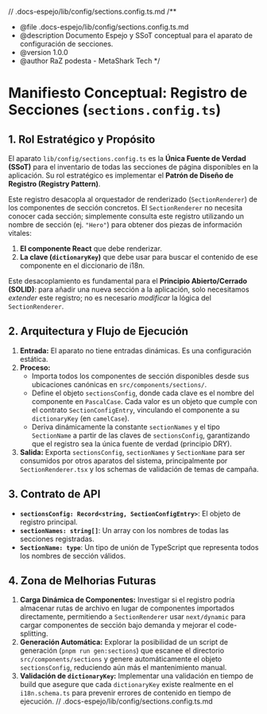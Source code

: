// .docs-espejo/lib/config/sections.config.ts.md
/\*\*

- @file .docs-espejo/lib/config/sections.config.ts.md
- @description Documento Espejo y SSoT conceptual para el aparato de configuración de secciones.
- @version 1.0.0
- @author RaZ podesta - MetaShark Tech
  \*/

# Manifiesto Conceptual: Registro de Secciones (`sections.config.ts`)

## 1. Rol Estratégico y Propósito

El aparato `lib/config/sections.config.ts` es la **Única Fuente de Verdad (SSoT)** para el inventario de todas las secciones de página disponibles en la aplicación. Su rol estratégico es implementar el **Patrón de Diseño de Registro (Registry Pattern)**.

Este registro desacopla al orquestador de renderizado (`SectionRenderer`) de los componentes de sección concretos. El `SectionRenderer` no necesita conocer cada sección; simplemente consulta este registro utilizando un nombre de sección (ej. `"Hero"`) para obtener dos piezas de información vitales:

1.  **El componente React** que debe renderizar.
2.  **La clave (`dictionaryKey`)** que debe usar para buscar el contenido de ese componente en el diccionario de i18n.

Este desacoplamiento es fundamental para el **Principio Abierto/Cerrado (SOLID)**: para añadir una nueva sección a la aplicación, solo necesitamos _extender_ este registro; no es necesario _modificar_ la lógica del `SectionRenderer`.

## 2. Arquitectura y Flujo de Ejecución

1.  **Entrada:** El aparato no tiene entradas dinámicas. Es una configuración estática.
2.  **Proceso:**
    - Importa todos los componentes de sección disponibles desde sus ubicaciones canónicas en `src/components/sections/`.
    - Define el objeto `sectionsConfig`, donde cada clave es el nombre del componente en `PascalCase`. Cada valor es un objeto que cumple con el contrato `SectionConfigEntry`, vinculando el componente a su `dictionaryKey` (en `camelCase`).
    - Deriva dinámicamente la constante `sectionNames` y el tipo `SectionName` a partir de las claves de `sectionsConfig`, garantizando que el registro sea la única fuente de verdad (principio DRY).
3.  **Salida:** Exporta `sectionsConfig`, `sectionNames` y `SectionName` para ser consumidos por otros aparatos del sistema, principalmente por `SectionRenderer.tsx` y los schemas de validación de temas de campaña.

## 3. Contrato de API

- **`sectionsConfig: Record<string, SectionConfigEntry>`**: El objeto de registro principal.
- **`sectionNames: string[]`**: Un array con los nombres de todas las secciones registradas.
- **`SectionName: type`**: Un tipo de unión de TypeScript que representa todos los nombres de sección válidos.

## 4. Zona de Melhorias Futuras

1.  **Carga Dinámica de Componentes:** Investigar si el registro podría almacenar rutas de archivo en lugar de componentes importados directamente, permitiendo a `SectionRenderer` usar `next/dynamic` para cargar componentes de sección bajo demanda y mejorar el code-splitting.
2.  **Generación Automática:** Explorar la posibilidad de un script de generación (`pnpm run gen:sections`) que escanee el directorio `src/components/sections` y genere automáticamente el objeto `sectionsConfig`, reduciendo aún más el mantenimiento manual.
3.  **Validación de `dictionaryKey`:** Implementar una validación en tiempo de build que asegure que cada `dictionaryKey` existe realmente en el `i18n.schema.ts` para prevenir errores de contenido en tiempo de ejecución.
    // .docs-espejo/lib/config/sections.config.ts.md
